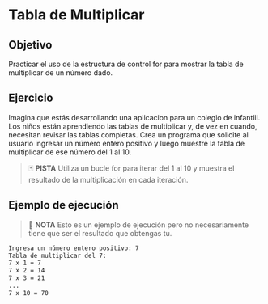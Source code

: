 # Tabla de Multiplicar

## Objetivo

 Practicar el uso de la estructura de control for para mostrar la tabla de multiplicar de un número dado.

## Ejercicio

Imagina que estás desarrollando una aplicacion para un colegio de infantiil. Los niños están aprendiendo las tablas de multiplicar y, de vez en cuando, necesitan revisar las tablas completas. Crea un programa que solicite al usuario ingresar un número entero positivo y luego muestre la tabla de multiplicar de ese número del 1 al 10.

> :black_joker: **PISTA**
> Utiliza un bucle for para iterar del 1 al 10 y muestra el resultado de la multiplicación en cada iteración.

## Ejemplo de ejecución

> :pencil: **NOTA**
> Esto es un ejemplo de ejecución pero no necesariamente tiene que ser el resultado que obtengas tu.

~~~sh
Ingresa un número entero positivo: 7
Tabla de multiplicar del 7:
7 x 1 = 7
7 x 2 = 14
7 x 3 = 21
...
7 x 10 = 70
~~~

